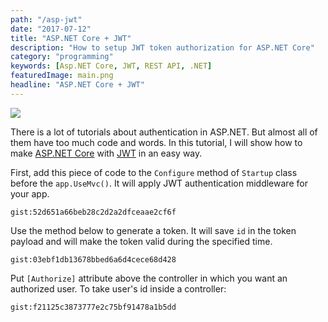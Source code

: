 ```yaml
---
path: "/asp-jwt"
date: "2017-07-12"
title: "ASP.NET Core + JWT"
description: "How to setup JWT token authorization for ASP.NET Core"
category: "programming"
keywords: [Asp.NET Core, JWT, REST API, .NET]
featuredImage: main.png
headline: "ASP.NET Core + JWT"
---
```


![](/main.png)

There is a lot of tutorials about authentication in ASP.NET. But almost all of them have too much code and words. In this tutorial, I will show how to make [ASP.NET Core](https://docs.microsoft.com/en-us/aspnet/core/?view=aspnetcore-3.1) with [JWT](https://jwt.io/) in an easy way.

First, add this piece of code to the `Configure` method of `Startup` class before the `app.UseMvc()`. It will apply JWT authentication middleware for your app.

`gist:52d651a66beb28c2d2a2dfceaae2cf6f`

Use the method below to generate a token. It will save `id` in the token payload and will make the token valid during the specified time.

`gist:03ebf1db13678bbed6a6d4cece68d428`

Put `[Authorize]` attribute above the controller in which you want an authorized user. To take user's id inside a controller:

`gist:f21125c3873777e2c75bf91478a1b5dd`
